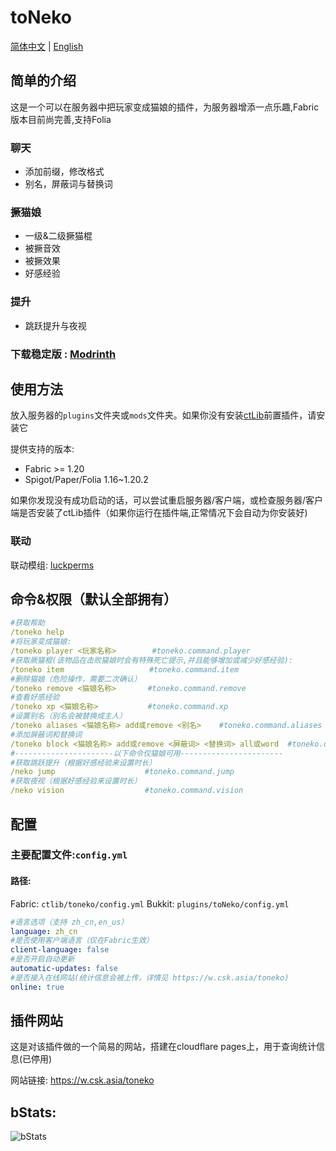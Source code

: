 # toNeko
[简体中文](README.md) | [English](README_en.md)
## 简单的介绍
这是一个可以在服务器中把玩家变成猫娘的插件，为服务器增添一点乐趣,Fabric版本目前尚完善,支持Folia
### 聊天
- 添加前缀，修改格式
- 别名，屏蔽词与替换词
### 撅猫娘
- 一级&二级撅猫棍
- 被撅音效
- 被撅效果
- 好感经验
### 提升
- 跳跃提升与夜视
### 下载稳定版 : [Modrinth](https://modrinth.com/plugin/toneko/)
## 使用方法
放入服务器的`plugins`文件夹或`mods`文件夹。如果你没有安装[ctLib](https://modrinth.com/plugin/ctlib)前置插件，请安装它

提供支持的版本:
- Fabric >= 1.20
- Spigot/Paper/Folia 1.16~1.20.2

如果你发现没有成功启动的话，可以尝试重启服务器/客户端，或检查服务器/客户端是否安装了ctLib插件（如果你运行在插件端,正常情况下会自动为你安装好)
### 联动
联动模组: [luckperms](https://luckperms.net/)
## 命令&权限（默认全部拥有）
```yaml
#获取帮助
/toneko help
#将玩家变成猫娘:
/toneko player <玩家名称>        #toneko.command.player
#获取厥猫棍(该物品在击败猫娘时会有特殊死亡提示,并且能够增加或减少好感经验):
/toneko item                   #toneko.command.item
#删除猫娘（危险操作，需要二次确认）
/toneko remove <猫娘名称>       #toneko.command.remove
#查看好感经验
/toneko xp <猫娘名称>           #toneko.command.xp
#设置别名（别名会被替换成主人）
/toneko aliases <猫娘名称> add或remove <别名>    #toneko.command.aliases
#添加屏蔽词和替换词  
/toneko block <猫娘名称> add或remove <屏蔽词> <替换词> all或word  #toneko.command.block
#----------------------以下命令仅猫娘可用-----------------------
#获取跳跃提升（根据好感经验来设置时长）
/neko jump                    #toneko.command.jump
#获取夜视（根据好感经验来设置时长）
/neko vision                  #toneko.command.vision
```
## 配置
### 主要配置文件:`config.yml`
#### 路径:
Fabric: `ctlib/toneko/config.yml`
Bukkit: `plugins/toNeko/config.yml`
```yaml
#语言选项（支持 zh_cn,en_us）
language: zh_cn
#是否使用客户端语言（仅在Fabric生效）
client-language: false
#是否开启自动更新
automatic-updates: false
#是否接入在线网站(统计信息会被上传，详情见 https://w.csk.asia/toneko)
online: true
```
## 插件网站

这是对该插件做的一个简易的网站，搭建在cloudflare pages上，用于查询统计信息(已停用)

网站链接: https://w.csk.asia/toneko
## bStats:
![bStats](https://bstats.org/signatures/bukkit/toneko.svg)
